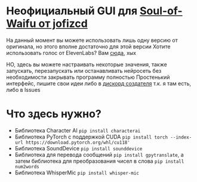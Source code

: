 # Неофициальный GUI для [Soul-of-Waifu от jofizcd](https://github.com/jofizcd/Soul-of-Waifu)

На данный момент вы можете использовать лишь одну версию от оригинала, но этого вполне достаточно для этой версии
Хотите использовать голос от ElevenLabs? Вам [сюда](https://github.com/jofizcd/Soul-of-Waifu), хых

НО, здесь вы можете настраивать некоторые значения, также запускать, перезапускать или останавливать нейросеть без необходимости закрывать программу полностью
Простенький интерфейс, пишите свои идеи либо в [дискорд создателя](https://discord.gg/6UvYzBKCZK) т.к. я там есть, либо в Issues

# Что здесь нужно?
- Библиотека Character AI `pip install characterai`
- Библиотека PyTorch с поддержкой CUDA `pip install torch --index-url https://download.pytorch.org/whl/cu118'`
- Библиотека SoundDevice `pip install sounddevice`
- Библиотека для перевода сообщений `pip install gpytranslate`, а затем библиотека для преобразования чисел в слова `pip install num2words`
- Библиотека WhisperMic `pip install whisper-mic`
